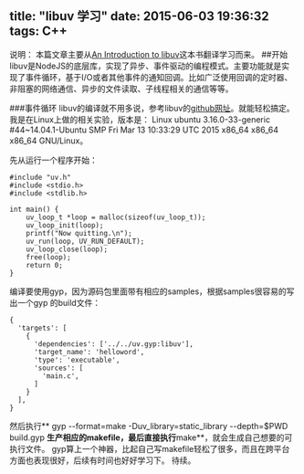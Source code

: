 title: "libuv 学习"
date: 2015-06-03 19:36:32
tags: C++
---
说明： 本篇文章主要从[An Introduction to libuv](http://nikhilm.github.io/uvbook/)这本书翻译学习而来。
##开始
libuv是NodeJS的底层库，实现了异步、事件驱动的编程模式。主要功能就是实现了事件循环，基于I/O或者其他事件的通知回调。比如广泛使用回调的定时器、非阻塞的网络通信、异步的文件读取、子线程相关的通信等等。

###事件循环
libuv的编译就不用多说，参考libuv的[github网址]( https://github.com/libuv/libuv)。就能轻松搞定。我是在Linux上做的相关实验，版本是： Linux ubuntu 3.16.0-33-generic #44~14.04.1-Ubuntu SMP Fri Mar 13 10:33:29 UTC 2015 x86_64 x86_64 x86_64 GNU/Linux。

先从运行一个程序开始：
```
#include "uv.h"
#include <stdio.h>
#include <stdlib.h>

int main() {
    uv_loop_t *loop = malloc(sizeof(uv_loop_t));
    uv_loop_init(loop);
    printf("Now quitting.\n");
    uv_run(loop, UV_RUN_DEFAULT);
    uv_loop_close(loop);
    free(loop);
    return 0;
}
```
编译要使用gyp，因为源码包里面带有相应的samples，根据samples很容易的写出一个gyp 的build文件：
```
{
  'targets': [
    {
      'dependencies': ['../../uv.gyp:libuv'],
      'target_name': 'helloword',
      'type': 'executable',
      'sources': [
        'main.c',
      ]
    }
  ],
}
```
然后执行** gyp --format=make -Duv_library=static_library --depth=$PWD build.gyp **生产相应的makefile，最后直接执行**make**，就会生成自己想要的可执行文件。
gyp算上一个神器，比起自己写makefile轻松了很多，而且在跨平台方面也表现很好，后续有时间也好好学习下。
待续。





